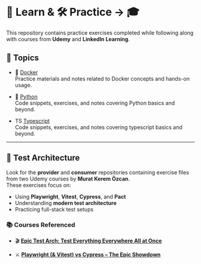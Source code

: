 # 📘 Learn   & 🛠️ Practice -> 🎓

This repository contains practice exercises completed while following along with courses from **Udemy** and **LinkedIn Learning**.

## 📂 Topics

- 🐳 [Docker](./docker/README.md)  
  Practice materials and notes related to Docker concepts and hands-on usage.

- 🐍 [Python](./python/README.md)  
  Code snippets, exercises, and notes covering Python basics and beyond.
  

- TS [Typescript](./ts-setup/README.md)  
  Code snippets, exercises, and notes covering typescript basics and beyond.

---

## 🧱 Test Architecture

Look for the **provider** and **consumer** repositories containing exercise files from two Udemy courses by **Murat Kerem Özcan**.  
These exercises focus on:

- Using **Playwright**, **Vitest**, **Cypress**, and **Pact**
- Understanding **modern test architecture**
- Practicing full-stack test setups

### 📚 Courses Referenced

- 🎬 [**Epic Test Arch: Test Everything Everywhere All at Once**](https://www.udemy.com/course/epic-test-arch-test-everything-everywhere-all-at-once/)

- ⚔️ [**Playwright (& Vitest) vs Cypress – The Epic Showdown**](https://www.udemy.com/course/playwright-vitest-vs-cypress-the-epic-showdown/)
